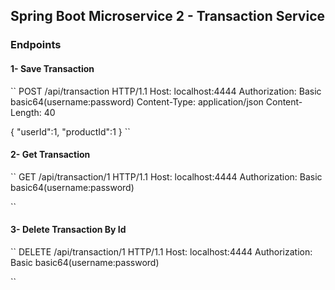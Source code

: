 ## Spring Boot Microservice 2 - Transaction Service

### Endpoints 

#### 1- Save Transaction
``
POST /api/transaction HTTP/1.1
Host: localhost:4444
Authorization: Basic basic64(username:password)
Content-Type: application/json
Content-Length: 40

{
"userId":1,
"productId":1
}
``
#### 2- Get Transaction
``
GET /api/transaction/1 HTTP/1.1
Host: localhost:4444
Authorization: Basic basic64(username:password)

``
#### 3- Delete Transaction By Id
``
DELETE /api/transaction/1 HTTP/1.1
Host: localhost:4444
Authorization: Basic basic64(username:password)

``
